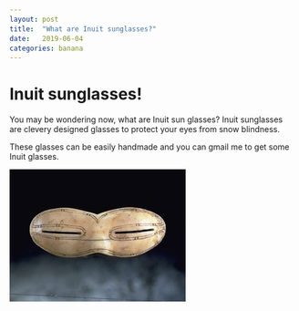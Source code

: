 ```yaml
---
layout: post
title:  "What are Inuit sunglasses?"
date:   2019-06-04
categories: banana
---
```


# Inuit sunglasses!
You may be wondering now, what are Inuit sun glasses? Inuit sunglasses are clevery designed glasses to protect your eyes from snow blindness.

These glasses can be easily handmade and you can gmail me to get some Inuit glasses. 

![snow goggles](/iii/2019/06/04/glasses.jpg)
